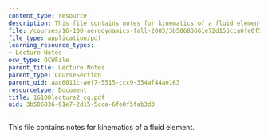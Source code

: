 ```yaml
---
content_type: resource
description: This file contains notes for kinematics of a fluid element.
file: /courses/16-100-aerodynamics-fall-2005/3b50683661e72d155cca6fe0f5fab3d3_16100lecture2_cg.pdf
file_type: application/pdf
learning_resource_types:
- Lecture Notes
ocw_type: OCWFile
parent_title: Lecture Notes
parent_type: CourseSection
parent_uid: aac0011c-aef7-5515-ccc9-354af44ae163
resourcetype: Document
title: 16100lecture2_cg.pdf
uid: 3b506836-61e7-2d15-5cca-6fe0f5fab3d3
---
```

This file contains notes for kinematics of a fluid element.

